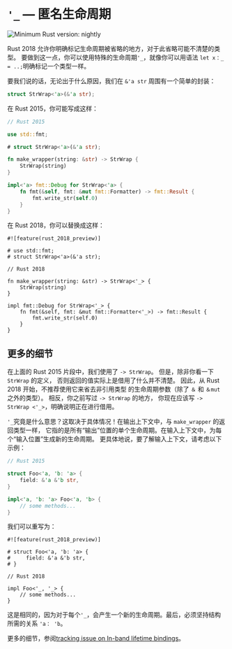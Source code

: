 # `'_` — 匿名生命周期

![Minimum Rust version: nightly](https://img.shields.io/badge/Minimum%20Rust%20Version-nightly-red.svg)

Rust 2018 允许你明确标记生命周期被省略的地方，对于此省略可能不清楚的类型。
要做到这一点，你可以使用特殊的生命周期`'_`，就像你可以用语法 `let x：_ = ..;`明确标记一个类型一样。

要我们说的话，无论出于什么原因，我们在 `&'a str` 周围有一个简单的封装：

```rust
struct StrWrap<'a>(&'a str);
```

在 Rust 2015，你可能写成这样：

```rust
// Rust 2015

use std::fmt;

# struct StrWrap<'a>(&'a str);

fn make_wrapper(string: &str) -> StrWrap {
    StrWrap(string)
}

impl<'a> fmt::Debug for StrWrap<'a> {
    fn fmt(&self, fmt: &mut fmt::Formatter) -> fmt::Result {
        fmt.write_str(self.0)
    }
}
```

在 Rust 2018，你可以替换成这样：

```rust,ignore
#![feature(rust_2018_preview)]

# use std::fmt;
# struct StrWrap<'a>(&'a str);

// Rust 2018

fn make_wrapper(string: &str) -> StrWrap<'_> {
    StrWrap(string)
}

impl fmt::Debug for StrWrap<'_> {
    fn fmt(&self, fmt: &mut fmt::Formatter<'_>) -> fmt::Result {
        fmt.write_str(self.0)
    }
}
```

## 更多的细节
在上面的 Rust 2015 片段中，我们使用了 `-> StrWrap`。 但是，除非你看一下 `StrWrap` 的定义，
否则返回的值实际上是借用了什么并不清楚。 因此，从 Rust 2018 开始，不推荐使用它来省去非引用类型
的生命周期参数（除了 `＆` 和 `＆mut` 之外的类型）。 相反，你之前写过 `-> StrWrap` 的地方，
你现在应该写 `-> StrWrap <'_>`，明确说明正在进行借用。

`'_`究竟是什么意思？这取决于具体情况！在输出上下文中，与 `make_wrapper` 的返回类型一样，
它指的是所有“输出”位置的单个生命周期。在输入上下文中，为每个“输入位置”生成新的生命周期。
更具体地说，要了解输入上下文，请考虑以下示例：

```rust
// Rust 2015

struct Foo<'a, 'b: 'a> {
    field: &'a &'b str,
}

impl<'a, 'b: 'a> Foo<'a, 'b> {
    // some methods...
}
```

我们可以重写为：

```rust,ignore
#![feature(rust_2018_preview)]

# struct Foo<'a, 'b: 'a> {
#     field: &'a &'b str,
# }

// Rust 2018

impl Foo<'_, '_> {
    // some methods...
}
```

这是相同的，因为对于每个`'_`，会产生一个新的生命周期。最后，必须坚持结构所需的关系 `'a： 'b`。

更多的细节，参阅[tracking issue on In-band lifetime bindings](https://github.com/rust-lang/rust/issues/44524)。
